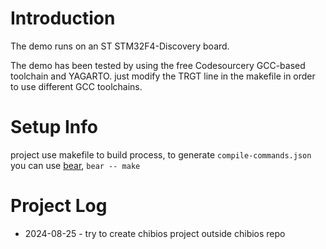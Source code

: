 # Introduction 

The demo runs on an ST STM32F4-Discovery board.

The demo has been tested by using the free Codesourcery GCC-based toolchain
and YAGARTO. just modify the TRGT line in the makefile in order to use
different GCC toolchains.

# Setup Info

project use makefile to build process, to generate `compile-commands.json` you can use [bear](https://github.com/rizsotto/Bear), `bear -- make`

# Project Log 

- 2024-08-25 - try to create chibios project outside chibios repo
